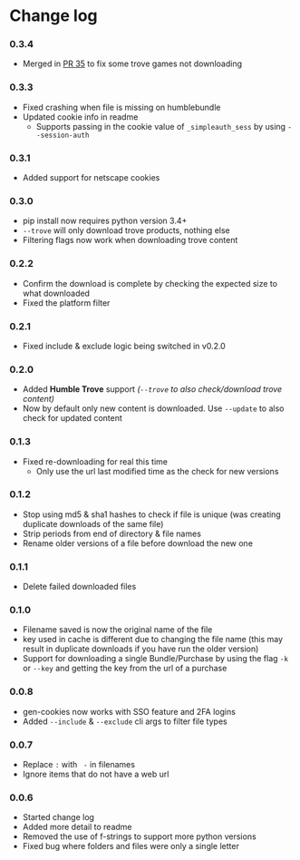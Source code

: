 # Change log

### 0.3.4
- Merged in [PR 35](https://github.com/xtream1101/humblebundle-downloader/pull/35) to fix some trove games not downloading


### 0.3.3
- Fixed crashing when file is missing on humblebundle
- Updated cookie info in readme
  - Supports passing in the cookie value of `_simpleauth_sess` by using `--session-auth`


### 0.3.1
- Added support for netscape cookies
 

### 0.3.0
- pip install now requires python version 3.4+
- `--trove` will only download trove products, nothing else
- Filtering flags now work when downloading trove content


### 0.2.2
- Confirm the download is complete by checking the expected size to what downloaded
- Fixed the platform filter


### 0.2.1
- Fixed include & exclude logic being switched in v0.2.0


### 0.2.0
- Added **Humble Trove** support _(`--trove` to also check/download trove content)_
- Now by default only new content is downloaded. Use `--update` to also check for updated content


### 0.1.3
- Fixed re-downloading for real this time
  - Only use the url last modified time as the check for new versions


### 0.1.2
- Stop using md5 & sha1 hashes to check if file is unique (was creating duplicate downloads of the same file)
- Strip periods from end of directory & file names
- Rename older versions of a file before download the new one


### 0.1.1
- Delete failed downloaded files
 

### 0.1.0
- Filename saved is now the original name of the file
- key used in cache is different due to changing the file name (this may result in duplicate downloads if you have run the older version)
- Support for downloading a single Bundle/Purchase by using the flag `-k` or `--key` and getting the key from the url of a purchase


### 0.0.8
- gen-cookies now works with SSO feature and 2FA logins
- Added `--include` & `--exclude` cli args to filter file types


### 0.0.7
- Replace `:` with ` -` in filenames
- Ignore items that do not have a web url


### 0.0.6
- Started change log
- Added more detail to readme
- Removed the use of f-strings to support more python versions
- Fixed bug where folders and files were only a single letter

